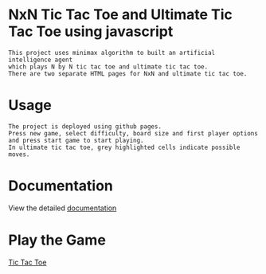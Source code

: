 # NxN Tic Tac Toe and Ultimate Tic Tac Toe using javascript
    This project uses minimax algorithm to built an artificial intelligence agent
    which plays N by N tic tac toe and ultimate tic tac toe.
    There are two separate HTML pages for NxN and ultimate tic tac toe.
# Usage
    The project is deployed using github pages.
    Press new game, select difficulty, board size and first player options
    and press start game to start playing.
    In ultimate tic tac toe, grey highlighted cells indicate possible moves.
# Documentation
 View the detailed [documentation](https://drive.google.com/drive/folders/1xtOBAmpFcy83XqYsKeygjr-FVOqYYMRd?usp=sharing)
    
# Play the Game
[Tic Tac Toe](https://vanshikar.github.io/tictactoe/)
